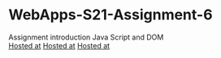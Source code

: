 # WebApps-S21-Assignment-6
Assignment introduction Java Script and DOM <br>
[Hosted at](https://44-563-web-apps-s21.github.io/webapps-s21-assignment-6-Sharada-N/hidden.html)
[Hosted at](https://44-563-web-apps-s21.github.io/webapps-s21-assignment-6-Sharada-N/arithmetic.html)
[Hosted at](https://44-563-web-apps-s21.github.io/webapps-s21-assignment-6-Sharada-N/bear.html)
